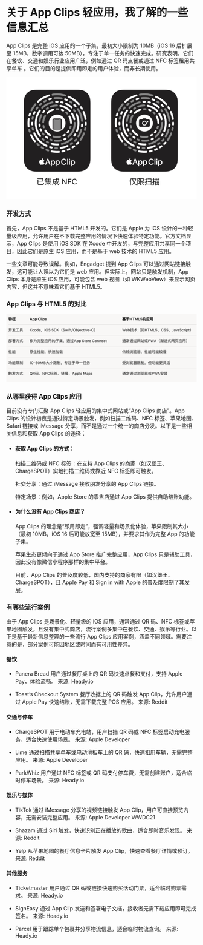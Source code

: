 # 关于 App Clips 轻应用，我了解的一些信息汇总

App Clips 是完整 iOS 应用的一个子集，最初大小限制为 10MB（iOS 16 后扩展至 15MB，数字调用可达 50MB），专注于单一任务的快速完成。研究表明，它们在餐饮、交通和娱乐行业应用广泛，例如通过 QR 码点餐或通过 NFC 标签租用共享单车 。它们的目的是提供即用即走的用户体验，而非长期使用。

![](assets/2025-06-11-15-16-13.png)

### 开发方式

首先，App Clips 不是基于 HTML5 开发的。它们是 Apple 为 iOS 设计的一种轻量级应用，允许用户在不下载完整应用的情况下快速体验特定功能。官方文档显示，App Clips 是使用 iOS SDK 在 Xcode 中开发的，与完整应用共享同一个项目，因此它们是原生 iOS 应用，而不是基于 web 技术的 HTML5 应用。

一些文章可能导致误解。例如，Engadget 提到 App Clips 可以通过网站链接触发，这可能让人误以为它们是 web 应用。但实际上，网站只是触发机制，App Clips 本身是原生 iOS 应用，可能包含 web 视图（如 WKWebView）来显示网页内容，但这并不意味着它们基于 HTML5。

### App Clips 与 HTML5 的对比

![](assets/2025-06-11-14-53-40.png)

### 从哪里获得 App Clips 应用

目前没有专门汇聚 App Clips 轻应用的集中式网站或“App Clips 商店”。App Clips 的设计初衷是通过特定场景触发，例如扫描二维码、NFC 标签、苹果地图、Safari 链接或 iMessage 分享，而不是通过一个统一的商店分发。以下是一些相关信息和获取 App Clips 的途径：

- #### 获取 App Clips 的方式：

  扫描二维码或 NFC 标签：在支持 App Clips 的商家（如汉堡王、ChargeSPOT）实地扫描二维码或靠近 NFC 标签即可触发。

  社交分享：通过 iMessage 接收朋友分享的 App Clips 链接。

  特定场景：例如，Apple Store 的零售店通过 App Clips 提供自助结账功能。

- #### 为什么没有 App Clips 商店？

  App Clips 的理念是“即用即走”，强调轻量和场景化体验，苹果限制其大小（最初 10MB，iOS 16 后可能放宽至 15MB），并要求其作为完整 App 的功能子集。

  苹果生态更倾向于通过 App Store 推广完整应用，App Clips 只是辅助工具，因此没有像微信小程序那样的集中平台。

  目前，App Clips 的普及度较低，国内支持的商家有限（如汉堡王、ChargeSPOT），且 Apple Pay 和 Sign in with Apple 的普及度限制了其发展。

### 有哪些流行案例

由于 App Clips 是场景化、轻量级的 iOS 应用，通常通过 QR 码、NFC 标签或苹果地图触发，且没有集中式商店，流行案例多集中在餐饮、交通、娱乐等行业。以下是基于最新信息整理的一些流行 App Clips 应用案例，涵盖不同领域。需要注意的是，部分案例可能因地区或时间而有可用性差异。

#### 餐饮

- Panera Bread
  用户通过餐厅桌上的 QR 码快速点餐和支付，支持 Apple Pay，体验流畅。
  来源: Heady.io

- Toast’s Checkout System
  餐厅收据上的 QR 码触发 App Clip，允许用户通过 Apple Pay 快速结账，无需下载完整 POS 应用。
  来源: Reddit

#### 交通与停车

- ChargeSPOT
  用于电动车充电站，用户扫描 QR 码或 NFC 标签启动充电服务，适合快速使用场景。
  来源: Apple Developer

- Lime
  通过扫描共享单车或电动滑板车上的 QR 码，快速租用车辆，无需完整应用。
  来源: Apple Developer

- ParkWhiz
  用户通过 NFC 标签或 QR 码支付停车费，无需创建账户，适合临时停车场景。
  来源: Heady.io

#### 娱乐与媒体

- TikTok
  通过 iMessage 分享的视频链接触发 App Clip，用户可直接预览内容，无需安装完整应用。
  来源: Apple Developer WWDC21

- Shazam
  通过 Siri 触发，快速识别正在播放的歌曲，适合即时音乐发现。
  来源: Reddit

- Yelp
  从苹果地图的餐厅信息卡片触发 App Clip，快速查看餐厅详情或预订。
  来源: Reddit

#### 其他服务

- Ticketmaster
  用户通过 QR 码或链接快速购买活动门票，适合临时购票需求。
  来源: Heady.io

- SignEasy
  通过 App Clip 发送和签署电子文档，接收者无需下载应用即可完成签名。
  来源: Heady.io
- Parcel
  用于跟踪单个包裹并分享物流信息，适合临时物流查询。
  来源: Heady.io
